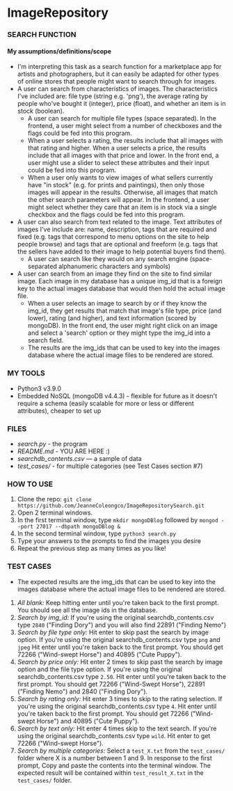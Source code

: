 # ImageRepository

### SEARCH FUNCTION
#### My assumptions/definitions/scope
* I'm interpreting this task as a search function for a marketplace app for artists and photographers, but it can easily be adapted for other types of online stores that people might want to search through for images.
* A user can search from characteristics of images. The characteristics I've included are: file type (string e.g. 'png'), the average rating by people who've bought it (integer), price (float), and whether an item is in stock (boolean).
  * A user can search for multiple file types (space separated). In the frontend, a user might select from a number of checkboxes and the flags could be fed into this program.
  * When a user selects a rating, the results include that all images with that rating and higher. When a user selects a price, the results include that all images with that price and lower. In the front end, a user might use a slider to select these attributes and their input could be fed into this program.
  * When a user only wants to view images of what sellers currently have "in stock" (e.g. for prints and paintings), then only those images will appear in the results. Otherwise, all images that match the other search parameters will appear. In the frontend, a user might select whether they care that an item is in stock via a single checkbox and the flags could be fed into this program.
* A user can also search from text related to the image. Text attributes of images I've include are: name, description, tags that are required and fixed (e.g. tags that correspond to menu options on the site to help people browse) and tags that are optional and freeform (e.g. tags that the sellers have added to their image to help potential buyers find them). 
  * A user can search like they would on any search engine (space-separated alphanumeric characters and symbols) 
* A user can search from an image they find on the site to find similar image. Each image in my database has a unique img_id that is a foreign key to the actual images database that would then hold the actual image file.
  * When a user selects an image to search by or if they know the img_id, they get results that match that image's file type, price (and lower), rating (and higher), and text information (scored by mongoDB). In the front end, the user might right click on an image and select a 'search' option or they might type the img_id into a search field.
  * The results are the img_ids that can be used to key into the images database where the actual image files to be rendered are stored.

### MY TOOLS
* Python3 v3.9.0
* Embedded NoSQL (mongoDB v4.4.3) - flexible for future as it doesn't require a schema (easily scalable for more or less or different attributes), cheaper to set up

### FILES
* *search.py* - the program
* *README.md* - YOU ARE HERE :)
* *searchdb_contents.csv* — a sample of data
* *test_cases/* - for multiple categories (see Test Cases section #7)

### HOW TO USE
1. Clone the repo: `git clone https://github.com/JeanneColeongco/ImageRepositorySearch.git`
2. Open 2 terminal windows.
3. In the first terminal window, type `mkdir mongoDBlog` followed by `mongod --port 27017 --dbpath mongoDBlog &`
4. In the second terminal window, type `python3 search.py`
5. Type your answers to the prompts to find the images you desire
6. Repeat the previous step as many times as you like!

### TEST CASES
* The expected results are the img_ids that can be used to key into the images database where the actual image files to be rendered are stored.
1. *All blank:* Keep hitting enter until you're taken back to the first prompt. You should see all the image ids in the database.  
2. *Search by img_id:* If you're using the original searchdb_contents.csv type `2840` ("Finding Dory") and you will also find 22891 ("Finding Nemo")
3. *Search by file type only:* Hit enter to skip past the search by image option. If you're using the original searchdb_contents.csv type `png` and `jpeg` Hit enter until you're taken back to the first prompt. You should get 72266 ("Wind-swept Horse") and 40895 ("Cute Puppy").
4. *Search by price only:* Hit enter 2 times to skip past the search by image option and the file type option. If you're using the original searchdb_contents.csv type `2.50`. Hit enter until you're taken back to the first prompt. You should get 72266	("Wind-Swept Horse"), 22891 ("Finding Nemo") and 2840 ("Finding Dory").
5. *Search by rating only:* Hit enter 3 times to skip to the rating selection. If you're using the original searchdb_contents.csv type `4`. Hit enter until you're taken back to the first prompt. You should get 72266 ("Wind-swept Horse") and 40895 ("Cute Puppy").
6. *Search by text only:* Hit enter 4 times skip to the text search. If you're using the original searchdb_contents.csv type `wild`. Hit enter to get 72266 ("Wind-swept Horse").
7. *Search by multiple categories:* Select a `test_X.txt` from the `test_cases/` folder where X is a number between 1 and 9. In response to the first prompt, Copy and paste the contents into the terminal window. The expected result will be contained within `test_result_X.txt` in the `test_cases/` folder.
